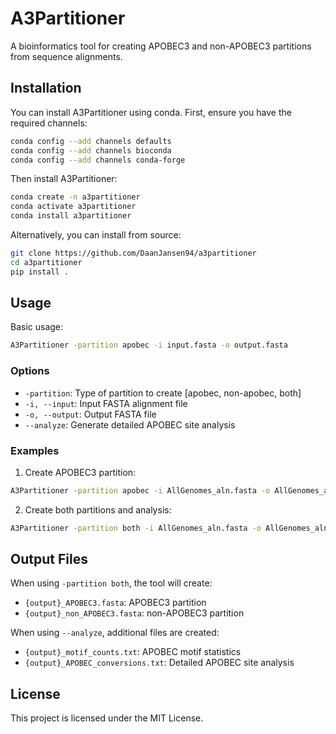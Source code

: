 # A3Partitioner

A bioinformatics tool for creating APOBEC3 and non-APOBEC3 partitions from sequence alignments.

## Installation

You can install A3Partitioner using conda. First, ensure you have the required channels:

```bash
conda config --add channels defaults
conda config --add channels bioconda
conda config --add channels conda-forge
```

Then install A3Partitioner:

```bash
conda create -n a3partitioner
conda activate a3partitioner
conda install a3partitioner
```

Alternatively, you can install from source:

```bash
git clone https://github.com/DaanJansen94/a3partitioner
cd a3partitioner
pip install .
```

## Usage

Basic usage:

```bash
A3Partitioner -partition apobec -i input.fasta -o output.fasta
```

### Options

- `-partition`: Type of partition to create [apobec, non-apobec, both]
- `-i, --input`: Input FASTA alignment file
- `-o, --output`: Output FASTA file
- `--analyze`: Generate detailed APOBEC site analysis

### Examples

1. Create APOBEC3 partition:
```bash
A3Partitioner -partition apobec -i AllGenomes_aln.fasta -o AllGenomes_aln_APOBEC3.fasta
```

2. Create both partitions and analysis:
```bash
A3Partitioner -partition both -i AllGenomes_aln.fasta -o AllGenomes_aln --analyze
```

## Output Files

When using `-partition both`, the tool will create:
- `{output}_APOBEC3.fasta`: APOBEC3 partition
- `{output}_non_APOBEC3.fasta`: non-APOBEC3 partition

When using `--analyze`, additional files are created:
- `{output}_motif_counts.txt`: APOBEC motif statistics
- `{output}_APOBEC_conversions.txt`: Detailed APOBEC site analysis

## License

This project is licensed under the MIT License.
